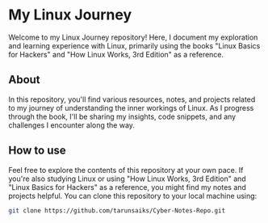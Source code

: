 # My Linux Journey

Welcome to my Linux Journey repository! Here, I document my exploration and learning experience with Linux, primarily using the books "Linux Basics for Hackers" and "How Linux Works, 3rd Edition" as a reference.

## About

In this repository, you'll find various resources, notes, and projects related to my journey of understanding the inner workings of Linux. As I progress through the book, I'll be sharing my insights, code snippets, and any challenges I encounter along the way.


## How to use

Feel free to explore the contents of this repository at your own pace. If you're also studying Linux or using "How Linux Works, 3rd Edition" and "Linux Basics for Hackers"  as a reference, you might find my notes and projects helpful. You can clone this repository to your local machine using:

```bash
git clone https://github.com/tarunsaiks/Cyber-Notes-Repo.git
